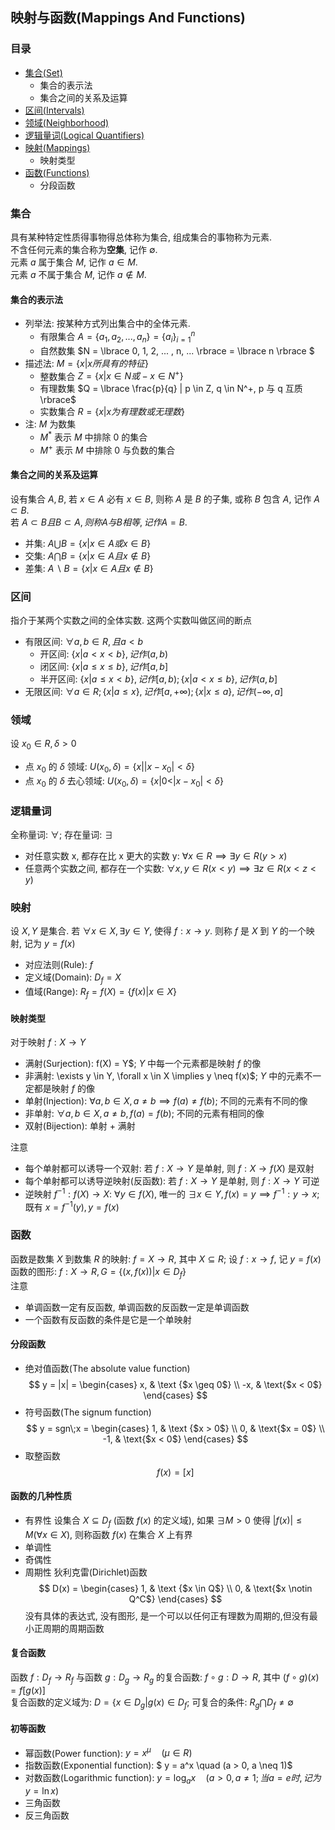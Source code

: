 ## 映射与函数(Mappings And Functions)

### 目录
- [集合(Set)](#集合)
  - 集合的表示法
  - 集合之间的关系及运算
- [区间(Intervals)](#区间)
- [领域(Neighborhood)](#领域)
- [逻辑量词(Logical Quantifiers)](#逻辑量词)
- [映射(Mappings)](#映射)
  - 映射类型
- [函数(Functions)](#函数)
  - 分段函数

### 集合
具有某种特定性质得事物得总体称为集合, 组成集合的事物称为元素.  
不含任何元素的集合称为**空集**, 记作 $\emptyset$.  
元素 $a$ 属于集合 $M$, 记作 $a \in M$.  
元素 $a$ 不属于集合 $M$, 记作 $a \notin M$.  

#### 集合的表示法
- 列举法: 按某种方式列出集合中的全体元素.
  - 有限集合 $A = \lbrace a_1, a_2, ... ,a_n \rbrace = \lbrace a_i \rbrace^n_{i=1}$
  - 自然数集 $N = \lbrace 0, 1, 2, ... , n, ... \rbrace = \lbrace n \rbrace $
- 描述法: $M = \lbrace x | x 所具有的特征 \rbrace$
  - 整数集合 $Z = \lbrace x | x \in N 或 -x \in N^+ \rbrace$
  - 有理数集 $Q = \lbrace \frac{p}{q} | p \in Z, q \in N^+, p 与 q 互质 \rbrace$
  - 实数集合 $R = \lbrace x | x 为有理数或无理数 \rbrace$
- 注: $M$ 为数集
  - $M^\ast$ 表示 $M$ 中排除 0 的集合  
  - $M^+$ 表示 $M$ 中排除 0 与负数的集合

#### 集合之间的关系及运算
设有集合 $A, B$, 若 $x \in A$ 必有 $x \in B$, 则称 $A$ 是 $B$ 的子集, 或称 $B$ 包含 $A$, 记作 $A \subset B$.  
若 $A \subset B 且 B \subset A, 则称 A 与 B 相等, 记作 A = B$.
- 并集: $A \bigcup B = \lbrace x | x \in A 或 x \in B \rbrace$
- 交集: $A \bigcap B = \lbrace x | x \in A 且 x \notin B \rbrace$
- 差集: $A \backslash B = \lbrace x | x \in A 且 x \notin B \rbrace$

### 区间
指介于某两个实数之间的全体实数. 这两个实数叫做区间的断点  

- 有限区间: $\forall a, b \in R, 且 a < b$
  - 开区间: $\lbrace x | a < x < b \rbrace, 记作 (a, b)$
  - 闭区间: $\lbrace x | a \leq x \leq b \rbrace, 记作 [a, b]$
  - 半开区间: $\lbrace x | a \leq x < b \rbrace, 记作 [a, b); \lbrace x | a < x \leq b \rbrace, 记作 (a, b]$
- 无限区间: $\forall a \in R; \lbrace x | a \leq x \rbrace, 记作 [a, +\infty); \lbrace x | x \leq a \rbrace, 记作 (-\infty, a]$

### 领域
设 $x_0 \in R, \delta > 0$
- 点 $x_0$ 的 $\delta$ 领域: $U(x_0 ,\delta) = \lbrace x | | x - x_0 | < \delta \rbrace$
- 点 $x_0$ 的 $\delta$ 去心领域: $U(x_0 ,\delta) = \lbrace x | 0 < | x - x_0 | < \delta \rbrace$

### 逻辑量词
全称量词: $\forall$; 存在量词: $\exists$
- 对任意实数 x, 都存在比 x 更大的实数 y: $\forall x \in R \implies \exists y \in R (y > x)$
- 任意两个实数之间, 都存在一个实数: $\forall x, y \in R (x < y) \implies \exists z \in R (x < z < y)$

### 映射
设 $X, Y$ 是集合. 若 $\forall x \in X, \exists y \in Y$, 使得 $f: x \to y$. 则称 $f$ 是 $X$ 到 $Y$ 的一个映射, 记为 $y = f(x)$
- 对应法则(Rule): $f$
- 定义域(Domain): $D_f = X$
- 值域(Range): $R_f = f(X) = \lbrace f(x) | x \in X \rbrace$

#### 映射类型
对于映射 $f: X \to Y$
- 满射(Surjection):  f(X) = Y$; $Y$ 中每一个元素都是映射 $f$ 的像
- 非满射: \exists y \in Y, \forall x \in X \implies y \neq f(x)$; $Y$ 中的元素不一定都是映射 $f$ 的像
- 单射(Injection): $\forall a, b \in X, a \neq b \implies f(a) \neq f(b)$; 不同的元素有不同的像
- 非单射: $\forall a, b \in X, a \neq b, f(a) = f(b)$; 不同的元素有相同的像
- 双射(Bijection): 单射 + 满射

注意
- 每个单射都可以诱导一个双射: 若 $f: X \to Y$ 是单射, 则 $f: X \to f(X)$ 是双射
- 每个单射都可以诱导逆映射(反函数): 若 $f: X \to Y$ 是单射, 则 $f: X \to Y$ 可逆
- 逆映射 $f^{-1}: f(X) \to X$: $\forall y \in f(X)$, 唯一的 $\exists x \in Y, f(x) = y \implies f^{-1}: y \to x$; 既有 $x = f^{-1}(y), y = f(x)$

### 函数
函数是数集 $X$ 到数集 $R$ 的映射: $f = X \to R$, 其中 $X \subseteq R$; 设 $f: x \to f$, 记 $y = f(x)$  
函数的图形: $f: X \to R, G = \lbrace (x, f(x)) | x \in D_f \rbrace$  
注意
- 单调函数一定有反函数, 单调函数的反函数一定是单调函数
- 一个函数有反函数的条件是它是一个单映射

#### 分段函数
- 绝对值函数(The absolute value function)
$$ y = |x| = \begin{cases} x, & \text {$x \geq 0$} \\ -x, & \text{$x < 0$} \end{cases} $$
- 符号函数(The signum function)
$$ y = sgn\;x = \begin{cases} 1, & \text {$x > 0$} \\ 0, & \text{$x = 0$} \\ -1, & \text{$x < 0$} \end{cases} $$
- 取整函数
$$ f(x) = [x] $$

#### 函数的几种性质
- 有界性
设集合 $X \subseteq D_f$ (函数 $f(x)$ 的定义域), 如果 $\exists M > 0$ 使得 $|f(x)| \leq M (\forall x \in X)$, 则称函数 $f(x)$ 在集合 $X$ 上有界
- 单调性
- 奇偶性
- 周期性
狄利克雷(Dirichlet)函数
$$ D(x) = \begin{cases} 1, & \text {$x \in Q$} \\ 0, & \text{$x \notin Q^C$} \end{cases} $$
没有具体的表达式, 没有图形, 是一个可以以任何正有理数为周期的,但没有最小正周期的周期函数

#### 复合函数
函数 $f: D_f \to R_f$ 与函数 $g: D_g \to R_g$ 的复合函数: $f \circ g: D \to R$, 其中 $(f \circ g)(x) = f[g(x)]$  
复合函数的定义域为: $D = \lbrace x \in D_g | g(x) \in D_f$; 可复合的条件: $R_g \bigcap D_f \neq \emptyset$  

#### 初等函数
- 幂函数(Power function): $y = x^\mu \quad (\mu \in R)$
- 指数函数(Exponential function): $ y = a^x \quad (a > 0, a \neq 1)$
- 对数函数(Logarithmic function): $y = \log_a x \quad (a > 0, a \neq 1; 当 a = e 时, 记为 y = \ln x)$
- 三角函数
- 反三角函数
